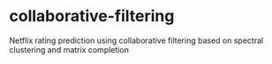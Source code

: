 # collaborative-filtering
Netflix rating prediction using collaborative filtering based on spectral clustering and matrix completion
